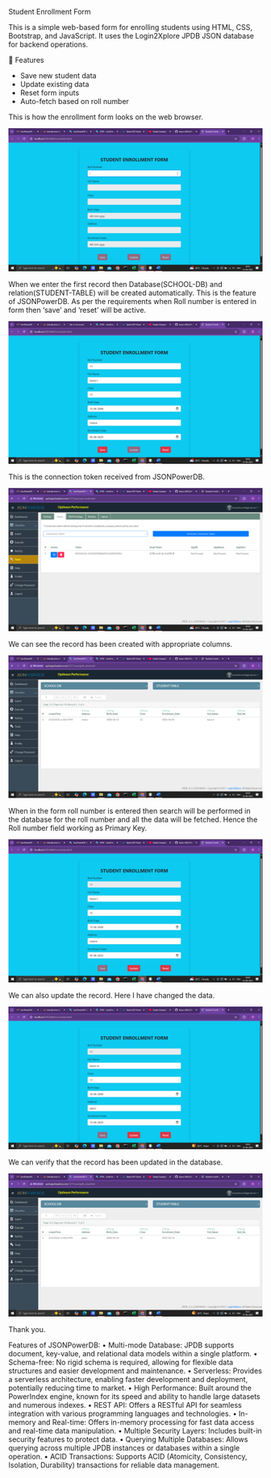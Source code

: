 Student Enrollment Form

This is a simple web-based form for enrolling students using HTML, CSS, Bootstrap, and JavaScript. It uses the Login2Xplore JPDB JSON database for backend operations.

🔧 Features
- Save new student data
- Update existing data
- Reset form inputs
- Auto-fetch based on roll number

This is how the enrollment form looks on the web browser.

![Student Enrollment Form Preview](images/studentform1.png)
 
When we enter the first record then Database(SCHOOL-DB) and relation(STUDENT-TABLE) will be created automatically. This is the feature of JSONPowerDB. 
As per the requirements when Roll number is entered in form then ‘save’ and ‘reset’ will be active.

![Student Enrollment Form DATA](images/studentform2.png)

This is the connection token received from JSONPowerDB.

![CONNECTION TOKEN ON JPDB](images/studentform3.png)

We can see the record has been created with appropriate columns.
 
![VISUALIZE RECORD ON DB](images/studentform4.png)


When in the form roll number is entered then search will be performed in the database for the roll number and all the data will be fetched. Hence the Roll number field working as Primary Key. 
 
![AUTOCOMPLETE RECORD ON FORM](images/studentform5.png)

We can also update the record. Here I have changed the data. 

![DATA MODIFIED](images/studentform6.png)

We can verify that the record has been updated in the database.

![RECORD UPDATED](images/studentform7.png)

Thank you.


Features of JSONPowerDB:
•	Multi-mode Database:
JPDB supports document, key-value, and relational data models within a single platform. 
•	Schema-free:
No rigid schema is required, allowing for flexible data structures and easier development and maintenance. 
•	Serverless:
Provides a serverless architecture, enabling faster development and deployment, potentially reducing time to market. 
•	High Performance:
Built around the PowerIndex engine, known for its speed and ability to handle large datasets and numerous indexes. 
•	REST API:
Offers a RESTful API for seamless integration with various programming languages and technologies. 
•	In-memory and Real-time:
Offers in-memory processing for fast data access and real-time data manipulation. 
•	Multiple Security Layers:
Includes built-in security features to protect data. 
•	Querying Multiple Databases:
Allows querying across multiple JPDB instances or databases within a single operation. 
•	ACID Transactions:
Supports ACID (Atomicity, Consistency, Isolation, Durability) transactions for reliable data management. 



